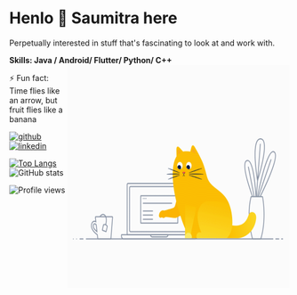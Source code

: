 # Henlo 👋 Saumitra here
Perpetually interested in stuff that's fascinating to look at and work with.

**Skills: Java / Android/ Flutter/ Python/ C++**     <img src="https://github.com/saumitrasapre/saumitrasapre/blob/main/code_cat.gif" align="right" height = 400 width = 400/>

⚡ Fun fact: Time flies like an arrow, but fruit flies like a banana 


[<img src='https://cdn.jsdelivr.net/npm/simple-icons@3.0.1/icons/github.svg' alt='github' height='40'>](https://github.com/saumitrasapre)  [<img src='https://cdn.jsdelivr.net/npm/simple-icons@3.0.1/icons/linkedin.svg' alt='linkedin' height='40'>](https://www.linkedin.com/in/saumitra-sapre-4209b6190/)
  
[![Top Langs](https://github-readme-stats.vercel.app/api/top-langs/?username=saumitrasapre&exclude_repo=Augmented-Reality,anuraghazra.github.io)](https://github.com/anuraghazra/github-readme-stats)     ![GitHub stats](https://github-readme-stats.vercel.app/api?username=saumitrasapre&&show_icons=true5)  

![Profile views](https://gpvc.arturio.dev/saumitrasapre)  
